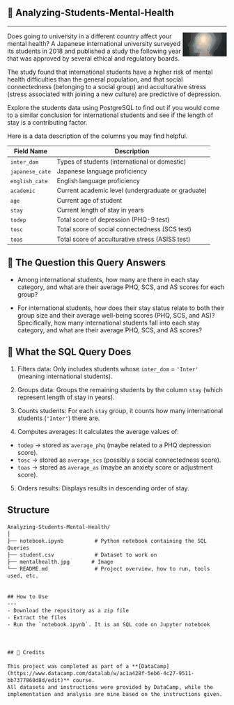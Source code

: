 ## 🧠 Analyzing-Students-Mental-Health
---
<img width="20%" align="right" alt="Github" src="https://github.com/Horlar-1st/Analyzing-Students-Mental-Health/blob/main/mentalhealth.jpg"/> 

Does going to university in a different country affect your mental health? A Japanese international university surveyed its students in 2018 and published a study the following year that was approved by several ethical and regulatory boards.

The study found that international students have a higher risk of mental health difficulties than the general population, and that social connectedness (belonging to a social group) and acculturative stress (stress associated with joining a new culture) are predictive of depression.

Explore the students data using PostgreSQL to find out if you would come to a similar conclusion for international students and see if the length of stay is a contributing factor.

Here is a data description of the columns you may find helpful.

| Field Name    | Description                                      |
| ------------- | ------------------------------------------------ |
| `inter_dom`     | Types of students (international or domestic)   |
| `japanese_cate` | Japanese language proficiency                    |
| `english_cate`  | English language proficiency                     |
| `academic`      | Current academic level (undergraduate or graduate) |
| `age`           | Current age of student                           |
| `stay`          | Current length of stay in years                  |
| `todep`         | Total score of depression (PHQ-9 test)           |
| `tosc`          | Total score of social connectedness (SCS test)   |
| `toas`          | Total score of acculturative stress (ASISS test) |


## 📝 The Question this Query Answers

- Among international students, how many are there in each stay category, and what are their average PHQ, SCS, and AS scores for each group?

- For international students, how does their stay status relate to both their group size and their average well-being scores (PHQ, SCS, and AS)? Specifically, how many international students fall into each stay category, and what are their average PHQ, SCS, and AS scores?


## 🔎 What the SQL Query Does

1. Filters data: Only includes students whose `inter_dom` = `'Inter'` (meaning international students).

2. Groups data: Groups the remaining students by the column `stay` (which represent length of stay in years).

3. Counts students: For each `stay` group, it counts how many international students (`'Inter'`) there are.

4. Computes averages: It calculates the average values of:
 - `todep` → stored as `average_phq` (maybe related to a PHQ depression score).
 - `tosc` → stored as `average_scs` (possibly a social connectedness score).
 - `toas` → stored as `average_as` (maybe an anxiety score or adjustment score).

5. Orders results: Displays results in descending order of stay.

## Structure 
```
Analyzing‑Students‑Mental‑Health/
│
├── notebook.ipynb          # Python notebook containing the SQL Queries 
├── student.csv             # Dataset to work on
├── mentalhealth.jpg       # Image
└── README.md               # Project overview, how to run, tools used, etc.


## How to Use
---
- Download the repository as a zip file
- Extract the files
- Run the `notebook.ipynb`. It is an SQL code on Jupyter notebook
  


## 🙌 Credits

This project was completed as part of a **[DataCamp](https://www.datacamp.com/datalab/w/ac1a428f-5eb6-4c27-9511-bb7377860d8d/edit)** course.  
All datasets and instructions were provided by DataCamp, while the implementation and analysis are mine based on the instructions given.
